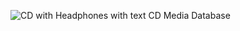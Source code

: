![CD with Headphones with text CD Media Database](/home/code/ga/projects/my-project-2/assets/splash-screen.png)